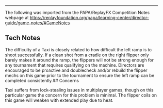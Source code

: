 ***
The following was imported from the PAPA/ReplayFX Competition Notes webpage at https://replayfoundation.org/papa/learning-center/director-guide/game-notes/#GameNotes

## Tech Notes
            
The difficulty of a Taxi is closely related to how difficult the left ramp is to shoot successfully. If a clean shot from a cradle on the right flipper only barely makes it around the ramp, the flippers will not be strong enough for any tournament that requires qualifying on the machine. Directors are encouraged to be proactive and doublecheck and/or rebuild the flipper mechs on this game prior to the tournament to ensure the left ramp can be completed consistently.## Concerns
            
Taxi suffers from lock-stealing issues in multiplayer games, though on this particular game the concern for this problem is minimal. The flipper coils on this game will weaken with extended play due to heat.